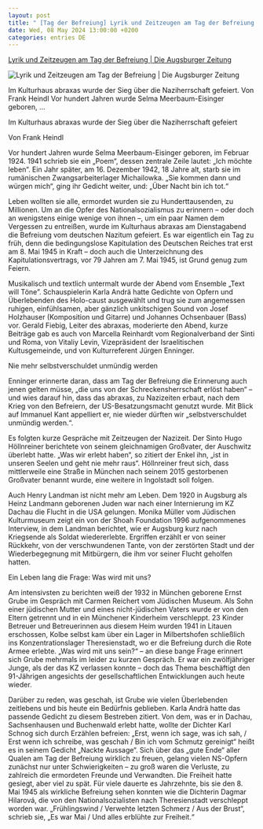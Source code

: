 ```yaml
---
layout: post
title: " [Tag der Befreiung] Lyrik und Zeitzeugen am Tag der Befreiung | Die Augsburger Zeitung"
date: Wed, 08 May 2024 13:00:00 +0200
categories: entries DE
---
```

[Lyrik und Zeitzeugen am Tag der Befreiung | Die Augsburger Zeitung](https://www.daz-augsburg.de/lyrik-und-zeitzeugen-am-tag-der-befreiung/)

![Lyrik und Zeitzeugen am Tag der Befreiung | Die Augsburger Zeitung](https://www.die-augsburger-zeitung.de/wp-content/uploads/2024/05/1-Trio-Text-will-Toene-1024x683.jpg)

Im Kulturhaus abraxas wurde der Sieg über die Naziherrschaft gefeiert. Von Frank Heindl Vor hundert Jahren wurde Selma Meerbaum-Eisinger geboren, ...

Im Kulturhaus abraxas wurde der Sieg über die Naziherrschaft gefeiert



Von Frank Heindl



Vor hundert Jahren wurde Selma Meerbaum-Eisinger geboren, im Februar 1924. 1941 schrieb sie ein „Poem“, dessen zentrale Zeile lautet: „Ich möchte leben“. Ein Jahr später, am 16. Dezember 1942, 18 Jahre alt, starb sie im rumänischen Zwangsarbeiterlager Michailowka. „Sie kommen dann und würgen mich“, ging ihr Gedicht weiter, und: „Über Nacht bin ich tot.“



Leben wollten sie alle, ermordet wurden sie zu Hunderttausenden, zu Millionen. Um an die Opfer des Nationalsozialismus zu erinnern – oder doch an wenigstens einige wenige von ihnen –, um ein paar Namen dem Vergessen zu entreißen, wurde im Kulturhaus abraxas am Dienstagabend die Befreiung vom deutschen Nazitum gefeiert. Es war eigentlich ein Tag zu früh, denn die bedingungslose Kapitulation des Deutschen Reiches trat erst am 8. Mai 1945 in Kraft – doch auch die Unterzeichnung des Kapitulationsvertrags, vor 79 Jahren am 7. Mai 1945, ist Grund genug zum Feiern.

Musikalisch und textlich untermalt wurde der Abend vom Ensemble „Text will Töne”. Schauspielerin Karla Andrä hatte Gedichte von Opfern und Überlebenden des Holo-caust ausgewählt und trug sie zum angemessen ruhigen, einfühlsamen, aber gänzlich unkitschigen Sound von Josef Holzhauser (Komposition und Gitarre) und Johannes Ochsenbauer (Bass) vor. Gerald Fiebig, Leiter des abraxas, moderierte den Abend, kurze Beiträge gab es auch von Marcella Reinhardt vom Regionalverband der Sinti und Roma, von Vitaliy Levin, Vizepräsident der Israelitischen Kultusgemeinde, und von Kulturreferent Jürgen Enninger.



Nie mehr selbstverschuldet unmündig werden



Enninger erinnerte daran, dass am Tag der Befreiung die Erinnerung auch jenen gelten müsse, „die uns von der Schreckensherrschaft erlöst haben“ – und wies darauf hin, dass das abraxas, zu Nazizeiten erbaut, nach dem Krieg von den Befreiern, der US-Besatzungsmacht genutzt wurde. Mit Blick auf Immanuel Kant appelliert er, nie wieder dürften wir „selbstverschuldet unmündig werden.“.



Es folgten kurze Gespräche mit Zeitzeugen der Nazizeit. Der Sinto Hugo Höllnreiner berichtete von seinem gleichnamigen Großvater, der Auschwitz überlebt hatte. „Was wir erlebt haben“, so zitiert der Enkel ihn, „ist in unseren Seelen und geht nie mehr raus“. Höllnreiner freut sich, dass mittlerweile eine Straße in München nach seinem 2015 gestorbenen Großvater benannt wurde, eine weitere in Ingolstadt soll folgen.



Auch Henry Landman ist nicht mehr am Leben. Dem 1920 in Augsburg als Heinz Landmann geborenen Juden war nach einer Internierung im KZ Dachau die Flucht in die USA gelungen. Monika Müller vom Jüdischen Kulturmuseum zeigt ein von der Shoah Foundation 1996 aufgenommenes Interview, in dem Landman berichtet, wie er Augsburg kurz nach Kriegsende als Soldat wiedererlebte. Ergriffen erzählt er von seiner Rückkehr, von der verschwundenen Tante, von der zerstörten Stadt und der Wiederbegegnung mit Mitbürgern, die ihm vor seiner Flucht geholfen hatten.

Ein Leben lang die Frage: Was wird mit uns?



Am intensivsten zu berichten weiß der 1932 in München geborene Ernst Grube im Gespräch mit Carmen Reichert vom Jüdischen Museum. Als Sohn einer jüdischen Mutter und eines nicht-jüdischen Vaters wurde er von den Eltern getrennt und in ein Münchener Kinderheim verschleppt. 23 Kinder Betreuer und Betreuerinnen aus diesem Heim wurden 1941 in Litauen erschossen, Kolbe selbst kam über ein Lager in Milbertshofen schließlich ins Konzentrationslager Theresienstadt, wo er die Befreiung durch die Rote Armee erlebte. „Was wird mit uns sein?“ – an diese bange Frage erinnert sich Grube mehrmals im leider zu kurzen Gespräch. Er war ein zwölfjähriger Junge, als der das KZ verlassen konnte – doch das Thema beschäftigt den 91-Jährigen angesichts der gesellschaftlichen Entwicklungen auch heute wieder.



Darüber zu reden, was geschah, ist Grube wie vielen Überlebenden zeitlebens und bis heute ein Bedürfnis geblieben. Karla Andrä hatte das passende Gedicht zu diesem Bestreben zitiert. Von dem, was er in Dachau, Sachsenhausen und Buchenwald erlebt hatte, wollte der Dichter Karl Schnog sich durch Erzählen befreien: „Erst, wenn ich sage, was ich sah, / Erst wenn ich schreibe, was geschah / Bin ich vom Schmutz gereinigt“ heißt es in seinem Gedicht „Nackte Aussage“. Sich über das „gute Ende“ aller Qualen am Tag der Befreiung wirklich zu freuen, gelang vielen NS-Opfern zunächst nur unter Schwierigkeiten – zu groß waren die Verluste, zu zahlreich die ermordeten Freunde und Verwandten. Die Freiheit hatte gesiegt, aber viel zu spät. Für viele dauerte es Jahrzehnte, bis sie den 8. Mai 1945 als wirkliche Befreiung sehen konnten wie die Dichterin Dagmar Hilarová, die von den Nationalsozialisten nach Theresienstadt verschleppt worden war. „Frühlingswind ‎/ Verwehte letzten Schmerz ‎/ Aus der Brust“, schrieb sie, „Es war Mai / ‎Und alles erblühte zur Freiheit.“

